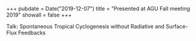+++
pubdate = Date("2019-12-07")
title = "Presented at AGU Fall meeting 2019" 
showall = false
+++

Talk: Spontaneous Tropical Cyclogenesis without Radiative and Surface-Flux Feedbacks
